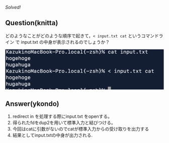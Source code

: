 *Solved!*

## Question(knitta) 
どのようなことがどのような順序で起きて，`< input.txt cat` というコマンドライン で input.txt の中身が表示されるのでしょうか？

![](./imgs/%E3%82%B9%E3%82%AF%E3%83%AA%E3%83%BC%E3%83%B3%E3%82%B7%E3%83%A7%E3%83%83%E3%83%88%202022-11-22%2017.49.38.png)


## Answer(ykondo) 
1. redirect in を処理する際にinput.txt をopenする。
2. 得られたfdをdup2を用いて標準入力と結びつける。
3. 今回はcatに引数がないのでcatが標準入力からの受け取りを出力する
4. 結果としてinput.txtの中身が出力される.
